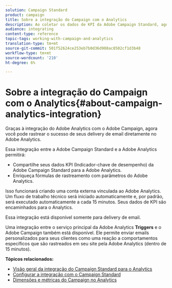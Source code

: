 ```yaml
---
solution: Campaign Standard
product: campaign
title: Sobre a integração do Campaign com o Analytics
description: Ao coletar os dados de KPI da Adobe Campaign Standard, agora você pode compartilhar dados de campanha com a Adobe Analytics para medir métricas de marketing por email da Adobe Campaign.
audience: integrating
content-type: reference
topic-tags: working-with-campaign-and-analytics
translation-type: tm+mt
source-git-commit: 501f52624ce253eb7b0d36d908ac8502cf1d3b48
workflow-type: tm+mt
source-wordcount: '210'
ht-degree: 6%

---
```



# Sobre a integração do Campaign com o Analytics{#about-campaign-analytics-integration}

Graças à integração do Adobe Analytics com o Adobe Campaign, agora você pode rastrear o sucesso de seus delivery de email diretamente no Adobe Analytics.

Essa integração entre a Adobe Campaign Standard e a Adobe Analytics permitirá:

* Compartilhe seus dados KPI (Indicador-chave de desempenho) da Adobe Campaign Standard para a Adobe Analytics.
* Enriqueça fórmulas de rastreamento com parâmetros do Adobe Analytics.

Isso funcionará criando uma conta externa vinculada ao Adobe Analytics. Um fluxo de trabalho técnico será iniciado automaticamente e, por padrão, será executado automaticamente a cada 15 minutos. Seus dados de KPI são encaminhados para o Analytics.

Essa integração está disponível somente para delivery de email.

Uma integração entre o serviço principal da Adobe Analytics **Triggers** e o Adobe Campaign também está disponível. Ele permite enviar emails personalizados para seus clientes como uma reação a comportamentos específicos que são rastreados em seu site pela Adobe Analytics (dentro de 15 minutos).

**Tópicos relacionados:**

* [Visão geral da integração do Campaign Standard para o Analytics](https://docs.adobe.com/content/help/en/analytics/integration/adobe-campaign.html)
* [Configurar a integração com o Campaign Standard](https://docs.adobe.com/content/help/en/campaign-standard/using/integrating-with-adobe-cloud/working-with-campaign-and-analytics/configure-campaign-analytics-integration.html)
* [Dimensões e métricas do Campaign no Analytics](../../integrating/using/campaign-dimensions-and-metrics-in-analytics.md)
